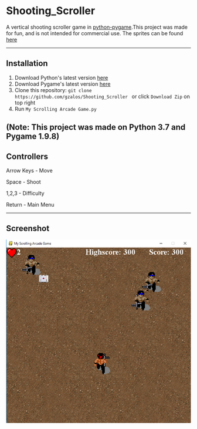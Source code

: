# Shooting_Scroller
A vertical shooting scroller game in [python-pygame](https://www.pygame.org/news).This project was made for fun, and is not intended for commercial use.
The sprites can be found [here](https://www.spriters-resource.com/arcade/ikariwarriors/sheet/27197/)

---


## Installation
1) Download Python's latest version [here](https://www.python.org/)
2) Download Pygame's latest version [here](https://www.pygame.org/news)
3) Clone this repository: ```git clone https://github.com/gzalos/Shooting_Scroller ``` or click ```Download Zip``` on top right
4) Run ```My Scrolling Arcade Game.py```

(Note: This project was made on Python 3.7 and Pygame 1.9.8)
---
## Controllers
Arrow Keys - Move

Space      - Shoot

1,2,3      - Difficulty

Return     - Main Menu

---
## Screenshot
![Alt text](Screenshot.png)
